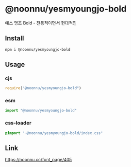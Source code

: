 # @noonnu/yesmyoungjo-bold
예스 명조 Bold - 전통적이면서 현대적인

## Install
```sh
npm i @noonnu/yesmyoungjo-bold
```
## Usage
### cjs
```js
require("@noonnu/yesmyoungjo-bold")
```
### esm
```js
import "@noonnu/yesmyoungjo-bold"
```
### css-loader
```css
@import "~@noonnu/yesmyoungjo-bold/index.css"
```

## Link
https://noonnu.cc/font_page/405